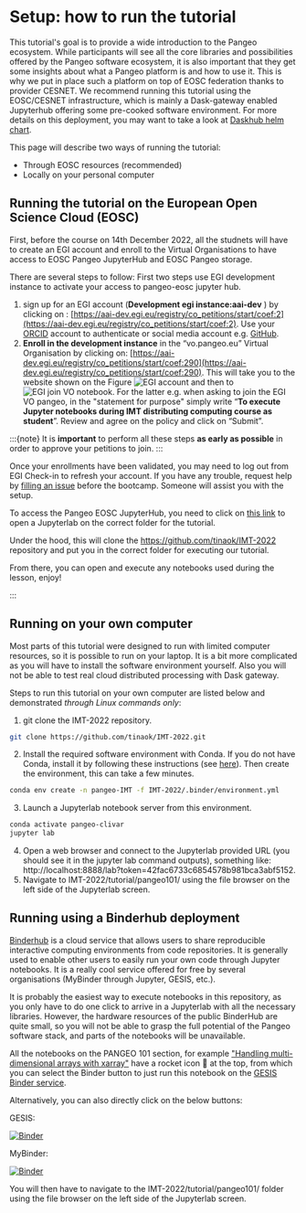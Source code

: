 # Setup: how to run the tutorial

This tutorial's goal is to provide a wide introduction to the Pangeo ecosystem.
While participants will see all the core libraries and possibilities offered by the Pangeo software ecosystem, it is also important that they get some insights about what a Pangeo platform is and how to use it.
This is why we put in place such a platform on top of EOSC federation thanks to provider CESNET.
We recommend running this tutorial using the EOSC/CESNET infrastructure, which is mainly a Dask-gateway enabled Jupyterhub offering some pre-cooked software environment.
For more details on this deployment, you may want to take a look at [Daskhub helm chart](https://github.com/dask/helm-chart/tree/main/daskhub).

This page will describe two ways of running the tutorial:

- Through EOSC resources (recommended)
- Locally on your personal computer

## Running the tutorial on the European Open Science Cloud (EOSC)

First, before the course on 14th December 2022, all the studnets will have to create an EGI account and enroll to the Virtual Organisations to have access to EOSC Pangeo JupyterHub and EOSC Pangeo storage.

There are several steps to follow:
First two steps use EGI development instance to activate your access to pangeo-eosc jupyter hub.

1. sign up for an EGI account (**Development egi instance:aai-dev** ) by clicking on : [https://aai-dev.egi.eu/registry/co_petitions/start/coef:2](https://aai-dev.egi.eu/registry/co_petitions/start/coef:2). Use your [ORCID](https://orcid.org/) account to authenticate or social media account e.g. [GitHub](https://github.com/).
2. **Enroll in the development instance** in the “vo.pangeo.eu” Virtual Organisation by clicking on: [https://aai-dev.egi.eu/registry/co_petitions/start/coef:290](https://aai-dev.egi.eu/registry/co_petitions/start/coef:290).
   This will take you to the website shown on the Figure ![EGI account](../figures/EGI-VO.png) and then to ![EGI join VO notebook](../figures/EGI-join-VO.png). For the latter e.g. when asking to join the EGI VO pangeo, in the "statement for purpose" simply write “**To execute Jupyter notebooks during IMT distributing computing course as student**”. Review and agree on the policy and click on “Submit”.

:::{note}
It is **important** to perform all these steps **as early as possible** in order to approve your petitions to join.
:::

Once your enrollments have been validated, you may need to log out from EGI Check-in to refresh your account. If you have any trouble, request help by [filling an issue](https://github.com/tinaok/IMT-2022/issues/new) before the bootcamp. Someone will assist you with the setup.

To access the Pangeo EOSC JupyterHub, you need to click on [this link](https://pangeo-clivar.vm.fedcloud.eu/jupyterhub/hub/user-redirect/git-pull?repo=https%3A//github.com/tinaok/IMT-2022&urlpath=lab/tree/tinaok/tutorial/pangeo101/&branch=main) to open a Jupyterlab on the correct folder for the tutorial.

Under the hood, this will clone the https://github.com/tinaok/IMT-2022 repository and put you in the correct folder for executing our tutorial.

From there, you can open and execute any notebooks used during the lesson, enjoy!

:::

## Running on your own computer

Most parts of this tutorial were designed to run with limited computer resources, so it is possible to run on your laptop.
It is a bit more complicated as you will have to install the software environment yourself. Also you will not be able to test real cloud distributed processing with Dask gateway.

Steps to run this tutorial on your own computer are listed below and demonstrated _through Linux commands only_:

1. git clone the IMT-2022 repository.

```bash
git clone https://github.com/tinaok/IMT-2022.git
```

2. Install the required software environment with Conda. If you do not have Conda, install it by following these instructions (see [here](https://docs.conda.io/en/latest/miniconda.html)). Then create the environment, this can take a few minutes.

```bash
conda env create -n pangeo-IMT -f IMT-2022/.binder/environment.yml
```

3. Launch a Jupyterlab notebook server from this environment.

```bash
conda activate pangeo-clivar
jupyter lab
```

4. Open a web browser and connect to the Jupyterlab provided URL (you should see it in the jupyter lab command outputs), something like: http://localhost:8888/lab?token=42fac6733c6854578b981bca3abf5152.
5. Navigate to IMT-2022/tutorial/pangeo101/ using the file browser on the left side of the Jupyterlab screen.

## Running using a Binderhub deployment

[Binderhub](https://binderhub.readthedocs.io/en/latest/) is a cloud service that allows users to share reproducible interactive computing environments from code repositories. It is generally used to enable other users to easily run your own code through Jupyter notebooks.
It is a really cool service offered for free by several organisations (MyBinder through Jupyter, GESIS, etc.).

It is probably the easiest way to execute notebooks in this repository, as you only have to do one click to arrive in a Jupyterlab with all the necessary libraries.
However, the hardware resources of the public BinderHub are quite small, so you will not be able to grasp the full potential of the Pangeo software stack, and parts of the notebooks will be unavailable.

All the notebooks on the PANGEO 101 section, for example ["Handling multi-dimensional arrays with xarray"](../pangeo101/xarray_introduction.ipynb) have a rocket icon 🚀 at the top, from which you can select the Binder button to just run this notebook on the [GESIS Binder service](https://notebooks.gesis.org/binder/).

Alternatively, you can also directly click on the below buttons:

GESIS:

[![Binder](https://mybinder.org/badge_logo.svg)](https://notebooks.gesis.org/binder/v2/gh/tinaok/IMT-2022/HEAD)

MyBinder:

[![Binder](https://mybinder.org/badge_logo.svg)](https://mybinder.org/v2/gh/tinaok/IMT-2022/HEAD)

You will then have to navigate to the IMT-2022/tutorial/pangeo101/ folder using the file browser on the left side of the Jupyterlab screen.
